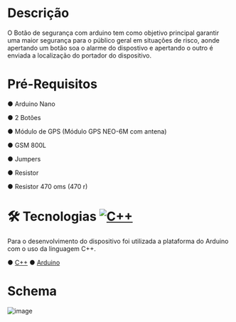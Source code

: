 # Descrição
O Botão de segurança com arduino tem como objetivo principal garantir uma maior segurança para o público geral em situações de risco, aonde apertando um botão soa o alarme do dispostivo e apertando o outro é enviada a localização do portador do dispositivo.

# Pré-Requisitos
● Arduino Nano
<p>● 2 Botões </p>
<p> ● Módulo de GPS (Módulo GPS NEO-6M com antena)</p>
<p>● GSM 800L</p>
<p>● Jumpers</p>
<p>● Resistor</p>
<p>● Resistor 470 oms (470 r)</p>

# 🛠 Tecnologias [![C++](https://img.shields.io/badge/C++-%2300599C.svg?logo=c%2B%2B&logoColor=white)](#)

Para o desenvolvimento do dispositivo foi utilizada a plataforma do Arduino com o uso da linguagem C++.

● [C++](https://www.bloodshed.net/)  ● [Arduino](https://www.arduino.cc/)

# Schema

![image](https://github.com/user-attachments/assets/d43c1d0f-7c02-4cd0-b12d-b22c8d06fc51)

